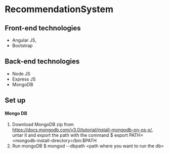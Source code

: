 # RecommendationSystem

## Front-end technologies
* Angular JS, 
* Bootstrap

## Back-end technologies
* Node JS
* Express JS
* MongoDB 

## Set up 
#### Mongo DB
1. Download MongoDB zip from https://docs.mongodb.com/v3.0/tutorial/install-mongodb-on-os-x/, untar it and export the path with the command $ export PATH=\<mongodb-install-directory\>/bin:$PATH
2. Run mongoDB $ mongod --dbpath \<path where you want to run the db\>


